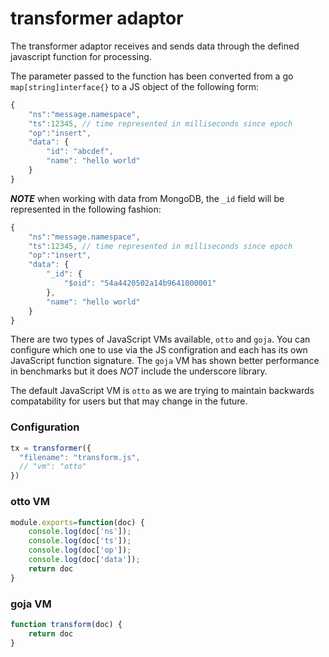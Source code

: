 # transformer adaptor

The transformer adaptor receives and sends data through the defined javascript function for processing.

The parameter passed to the function has been converted from a go `map[string]interface{}` to a JS object of the following form:

```javascript
{
    "ns":"message.namespace",
    "ts":12345, // time represented in milliseconds since epoch
    "op":"insert",
    "data": {
        "id": "abcdef",
        "name": "hello world"
    }
}
```

***NOTE*** when working with data from MongoDB, the `_id` field will be represented in the following fashion:

```javascript
{
    "ns":"message.namespace",
    "ts":12345, // time represented in milliseconds since epoch
    "op":"insert",
    "data": {
        "_id": {
            "$oid": "54a4420502a14b9641000001"
        },
        "name": "hello world"
    }
}
```

There are two types of JavaScript VMs available, `otto` and `goja`. You can configure which one to use via the JS configration and each has its own JavaScript function signature. The `goja` VM has shown better performance in benchmarks but it does *NOT* include the underscore library.

The default JavaScript VM is `otto` as we are trying to maintain backwards compatability for users but that may change in the future.

### Configuration
```javascript
tx = transformer({
  "filename": "transform.js",
  // "vm": "otto"
})
```

### otto VM
```javascript
module.exports=function(doc) {
    console.log(doc['ns']);
    console.log(doc['ts']);
    console.log(doc['op']);
    console.log(doc['data']);
    return doc
}
```

### goja VM
```javascript
function transform(doc) {
    return doc
}
```
